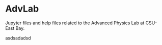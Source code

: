 # AdvLab
Jupyter files and help files related to the Advanced Physics Lab at CSU-East Bay.

asdsadadsd
